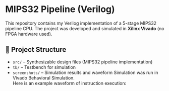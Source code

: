 # MIPS32 Pipeline (Verilog)

This repository contains my Verilog implementation of a 5-stage MIPS32 pipeline CPU.
The project was developed and simulated in **Xilinx Vivado** (no FPGA hardware used).

## 📂 Project Structure
- `src/` – Synthesizable design files (MIPS32 pipeline implementation)
- `tb/` – Testbench for simulation
- `screenshots/` – Simulation results and waveform 
Simulation was run in Vivado Behavioral Simulation.  
Here is an example waveform of instruction execution:
